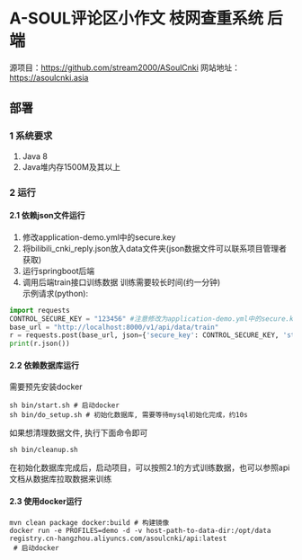 # A-SOUL评论区小作文 枝网查重系统 后端

源项目：https://github.com/stream2000/ASoulCnki
网站地址：https://asoulcnki.asia

## 部署

### 1 系统要求

1. Java 8
2. Java堆内存1500M及其以上

### 2 运行

#### 2.1 依赖json文件运行

1. 修改application-demo.yml中的secure.key
2. 将bilibili_cnki_reply.json放入data文件夹(json数据文件可以联系项目管理者获取)
3. 运行springboot后端
4. 调用后端train接口训练数据 训练需要较长时间(约一分钟)  
   示例请求(python):

```python
import requests
CONTROL_SECURE_KEY = "123456" #注意修改为application-demo.yml中的secure.key
base_url = "http://localhost:8000/v1/api/data/train"
r = requests.post(base_url, json={'secure_key': CONTROL_SECURE_KEY, 'start_time': 0})
print(r.json())
```

#### 2.2 依赖数据库运行

需要预先安装docker

```shell
sh bin/start.sh # 启动docker
sh bin/do_setup.sh # 初始化数据库, 需要等待mysql初始化完成，约10s
```

如果想清理数据文件, 执行下面命令即可

```shell
sh bin/cleanup.sh 
```

在初始化数据库完成后，启动项目，可以按照2.1的方式训练数据，也可以参照api文档从数据库拉取数据来训练

#### 2.3 使用docker运行

```shell
mvn clean package docker:build # 构建镜像
docker run -e PROFILES=demo -d -v host-path-to-data-dir:/opt/data registry.cn-hangzhou.aliyuncs.com/asoulcnki/api:latest
 # 启动docker
```
